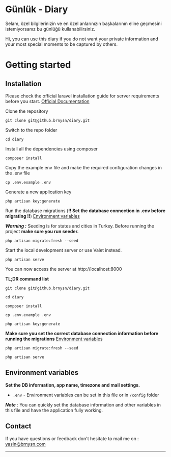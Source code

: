 # Günlük - Diary

Selam, özel bilgilerinizin ve en özel anlarınızın başkalarının eline geçmesini istemiyorsanız bu günlüğü kullanabilirsiniz. 

Hi, you can use this diary if you do not want your private information and your most special moments to be captured by others.

# Getting  started

## Installation

Please check the official laravel installation guide for server requirements before you start. [Official  Documentation](https://laravel.com/docs/6.x#installation)

Clone the repository

    git clone git@github.brnysn/diary.git

Switch to the repo folder

    cd diary

Install all the dependencies using composer

    composer install

Copy the example env file and make the required configuration changes in the .env file

    cp .env.example .env

Generate a new application key

    php artisan key:generate


Run the database migrations (**!! Set  the  database  connection  in  .env  before  migrating !!**) [Environment  variables](#environment-variables) 

***Warning :*** Seeding is for states and cities in Turkey. Before running the project **make sure you run seeder.**

    php artisan migrate:fresh --seed

Start the local development server or use Valet instead.

    php artisan serve

You can now access the server at http://localhost:8000

**TL;DR  command  list**

    git clone git@github.brnysn/diary.git

    cd diary

    composer install

    cp .env.example .env

    php artisan key:generate


**Make  sure  you  set  the  correct  database  connection  information  before  running  the  migrations** [Environment  variables](#environment-variables)

    php artisan migrate:fresh --seed

    php artisan serve


## Environment  variables
**Set the DB information, app name, timezone and mail settings.**

- `.env`  -  Environment  variables  can  be  set  in  this  file or in `/config` folder

***Note*** : You can quickly set the database information and other variables in this file and have the application fully working.

## Contact

If you have questions or feedback don't hesitate to mail me on : [yasin@brnysn.com](mailto:yasin@brnysn.com)

----------

